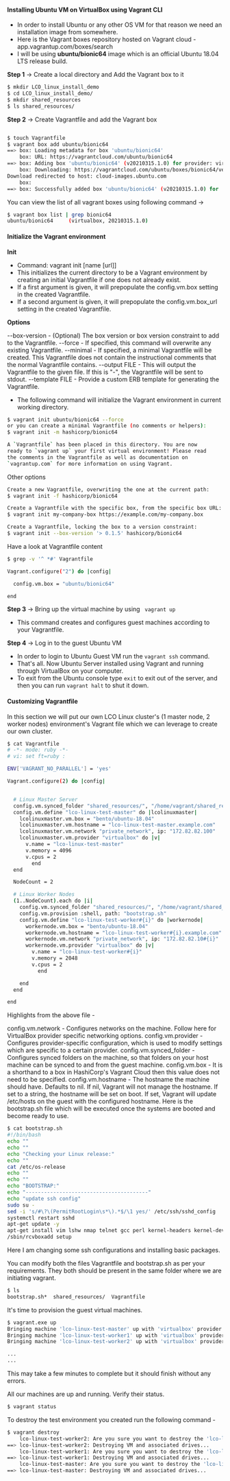 

#### Installing Ubuntu VM on VirtualBox using Vagrant CLI

- In order to install Ubuntu or any other OS VM for that reason we need an installation image from somewhere.
- Here is the Vagrant boxes repository hosted on Vagrant cloud - app.vagrantup.com/boxes/search
- I will be using __ubuntu/bionic64__ image which is an official Ubuntu 18.04 LTS release build.


__Step 1__ -> Create a local directory and Add the Vagrant box to it

```bash
$ mkdir LCO_linux_install_demo
$ cd LCO_linux_install_demo/
$ mkdir shared_resources
$ ls shared_resources/

```
__Step 2__ -> Create Vagrantfile and add the Vagrant box

```bash

$ touch Vagrantfile
$ vagrant box add ubuntu/bionic64
==> box: Loading metadata for box 'ubuntu/bionic64'
    box: URL: https://vagrantcloud.com/ubuntu/bionic64
==> box: Adding box 'ubuntu/bionic64' (v20210315.1.0) for provider: virtualbox
    box: Downloading: https://vagrantcloud.com/ubuntu/boxes/bionic64/versions/20210315.1.0/providers/virtualbox.box
Download redirected to host: cloud-images.ubuntu.com
    box:
==> box: Successfully added box 'ubuntu/bionic64' (v20210315.1.0) for 'virtualbox'!

```

You can view the list of all vagrant boxes using following command ->
```bash
$ vagrant box list | grep bionic64
ubuntu/bionic64     (virtualbox, 20210315.1.0)
```
#### Initialize the Vagrant environment 
__Init__

- Command: vagrant init [name [url]]
- This initializes the current directory to be a Vagrant environment by creating an initial Vagrantfile if one does not already exist.
- If a first argument is given, it will prepopulate the config.vm.box setting in the created Vagrantfile.
- If a second argument is given, it will prepopulate the config.vm.box_url setting in the created Vagrantfile.

__Options__

--box-version - (Optional) The box version or box version constraint to add to the Vagrantfile.
--force - If specified, this command will overwrite any existing Vagrantfile.
--minimal - If specified, a minimal Vagrantfile will be created. This Vagrantfile does not contain the instructional comments that the normal Vagrantfile contains.
--output FILE - This will output the Vagrantfile to the given file. If this is "-", the Vagrantfile will be sent to stdout.
--template FILE - Provide a custom ERB template for generating the Vagrantfile.
- The following command will initialize the Vagrant environment in current working directory.
```bash
$ vagrant init ubuntu/bionic64 --force
or you can create a minimal Vagrantfile (no comments or helpers):
$ vagrant init -m hashicorp/bionic64

A `Vagrantfile` has been placed in this directory. You are now
ready to `vagrant up` your first virtual environment! Please read
the comments in the Vagrantfile as well as documentation on
`vagrantup.com` for more information on using Vagrant.
```
Other options
```bash
Create a new Vagrantfile, overwriting the one at the current path:
$ vagrant init -f hashicorp/bionic64

Create a Vagrantfile with the specific box, from the specific box URL:
$ vagrant init my-company-box https://example.com/my-company.box

Create a Vagrantfile, locking the box to a version constraint:
$ vagrant init --box-version '> 0.1.5' hashicorp/bionic64
```
Have a look at Vagrantfile content
```bash
$ grep -v '^ *#' Vagrantfile

Vagrant.configure("2") do |config|

  config.vm.box = "ubuntu/bionic64"

end
```

__Step 3__ -> Bring up the virtual machine by using ``` vagrant up```

- This command creates and configures guest machines according to your Vagrantfile.


__Step 4__ -> Log in to the guest Ubuntu VM
- In order to login to Ubuntu Guest VM run the ```vagrant ssh``` command.
- That's all. Now Ubuntu Server installed using Vagrant and running through VirtualBox on your computer.
- To exit from the Ubuntu console type ```exit``` to exit out of the server, and then you can run ```vagrant halt``` to shut it down.

#### Customizing Vagrantfile

In this section we will put our own LCO Linux cluster's (1 master node, 2 worker nodes) environment's Vagrant file which we can leverage to create our own cluster.
```bash
$ cat Vagrantfile
# -*- mode: ruby -*-
# vi: set ft=ruby :

ENV['VAGRANT_NO_PARALLEL'] = 'yes'

Vagrant.configure(2) do |config|


  # Linux Master Server
  config.vm.synced_folder "shared_resources/", "/home/vagrant/shared_resources"
  config.vm.define "lco-linux-test-master" do |lcolinuxmaster|
    lcolinuxmaster.vm.box = "bento/ubuntu-18.04"
    lcolinuxmaster.vm.hostname = "lco-linux-test-master.example.com"
    lcolinuxmaster.vm.network "private_network", ip: "172.82.82.100"
    lcolinuxmaster.vm.provider "virtualbox" do |v|
      v.name = "lco-linux-test-master"
      v.memory = 4096
      v.cpus = 2
        end
  end

  NodeCount = 2

  # Linux Worker Nodes
  (1..NodeCount).each do |i|
    config.vm.synced_folder "shared_resources/", "/home/vagrant/shared_resources"
    config.vm.provision :shell, path: "bootstrap.sh"
    config.vm.define "lco-linux-test-worker#{i}" do |workernode|
      workernode.vm.box = "bento/ubuntu-18.04"
      workernode.vm.hostname = "lco-linux-test-worker#{i}.example.com"
      workernode.vm.network "private_network", ip: "172.82.82.10#{i}"
      workernode.vm.provider "virtualbox" do |v|
        v.name = "lco-linux-test-worker#{i}"
        v.memory = 2048
        v.cpus = 2
          end

    end
  end

end
```
Highlights from the above file -

config.vm.network - Configures networks on the machine. Follow here for VirtualBox provider specific networking options.
config.vm.provider - Configures provider-specific configuration, which is used to modify settings which are specific to a certain provider.
config.vm.synced_folder - Configures synced folders on the machine, so that folders on your host machine can be synced to and from the guest machine.
config.vm.box - It is a shorthand to a box in HashiCorp's Vagrant Cloud then this value does not need to be specified.
config.vm.hostname - The hostname the machine should have. Defaults to nil. If nil, Vagrant will not manage the hostname. If set to a string, the hostname will be set on boot. If set, Vagrant will update /etc/hosts on the guest with the configured hostname.
Here is the bootstrap.sh file which will be executed once the systems are booted and become ready to use.

```bash
$ cat bootstrap.sh
#!/bin/bash
echo ""
echo ""
echo "Checking your Linux release:"
echo ""
cat /etc/os-release
echo ""
echo ""
echo "BOOTSTRAP:"
echo "----------------------------------------"
echo "update ssh config"
sudo su -
sed -i 's/#\?\(PermitRootLogin\s*\).*$/\1 yes/' /etc/ssh/sshd_config
systemctl restart sshd
apt-get update -y
apt-get install vim lshw nmap telnet gcc perl kernel-headers kernel-devel -y
/sbin/rcvboxadd setup

```
Here I am changing some ssh configurations and installing basic packages.

You can modify both the files Vagrantfile and bootstrap.sh as per your requirements. They both should be present in the same folder where we are initiating vagrant.
```bash
$ ls
bootstrap.sh*  shared_resources/  Vagrantfile
```
It's time to provision the guest virtual machines.

```bash
$ vagrant.exe up
Bringing machine 'lco-linux-test-master' up with 'virtualbox' provider...
Bringing machine 'lco-linux-test-worker1' up with 'virtualbox' provider...
Bringing machine 'lco-linux-test-worker2' up with 'virtualbox' provider...

...
...
```
This may take a few minutes to complete but it should finish without any errors.

All our machines are up and running. Verify their status.
```bash
$ vagrant status

```

To destroy the test environment you created run the following command -
```bash
$ vagrant destroy
    lco-linux-test-worker2: Are you sure you want to destroy the 'lco-linux-test-worker2' VM? [y/N] y
==> lco-linux-test-worker2: Destroying VM and associated drives...
    lco-linux-test-worker1: Are you sure you want to destroy the 'lco-linux-test-worker1' VM? [y/N] y
==> lco-linux-test-worker1: Destroying VM and associated drives...
    lco-linux-test-master: Are you sure you want to destroy the 'lco-linux-test-master' VM? [y/N] y
==> lco-linux-test-master: Destroying VM and associated drives...
```
